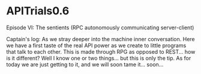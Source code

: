 # APITrials0.6
Episode VI: The sentients (RPC autonomously communicating server-client)


Captain's log:
As we stray deeper into the machine inner conversation. Here we have a first taste of the real API power as we create to little programs that talk to each other. This is made through RPG as opposed to REST... how is it different? Well I know one or two things... but this is only the tip. As for today we are just getting to it, and we will soon tame it... soon...
